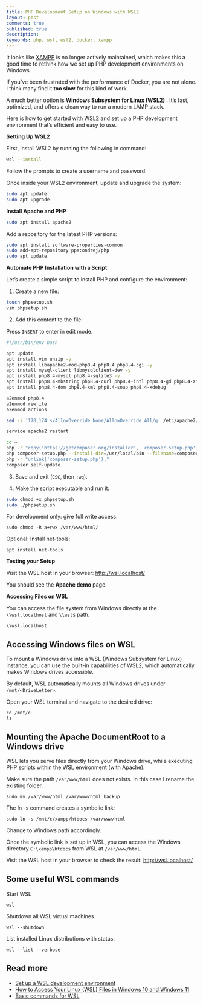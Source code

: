 ```yaml
---
title: PHP Development Setup on Windows with WSL2
layout: post
comments: true
published: true
description: 
keywords: php, wsl, wsl2, docker, xampp
---
```


It looks like [XAMPP](https://www.apachefriends.org/) is no longer actively maintained, 
which makes this a good time to rethink how we set up PHP development
environments on Windows. 

If you’ve been frustrated with the performance of Docker, 
you are not alone. I think many find it **too slow** for this kind of work. 

A much better option is **Windows Subsystem for Linux (WSL2)** . 
It’s fast, optimized, and offers a clean way to run a modern LAMP stack.

Here is how to get started with WSL2 and set up a PHP development environment 
that’s efficient and easy to use.

**Setting Up WSL2**

First, install WSL2 by running the following in command:

```bash
wsl --install
```

Follow the prompts to create a username and password.

Once inside your WSL2 environment, update and upgrade the system:

```bash
sudo apt update  
sudo apt upgrade
```

**Install Apache and PHP**

```bash
sudo apt install apache2
```

Add a repository for the latest PHP versions:

```bash
sudo apt install software-properties-common  
sudo add-apt-repository ppa:ondrej/php  
sudo apt update
```

**Automate PHP Installation with a Script**

Let’s create a simple script to install PHP and configure the environment:

1. Create a new file:

```bash
touch phpsetup.sh  
vim phpsetup.sh
```

2. Add this content to the file:

Press `INSERT` to enter in edit mode.

```bash
#!/usr/bin/env bash

apt update
apt install vim unzip -y
apt install libapache2-mod-php8.4 php8.4 php8.4-cgi -y
apt install mysql-client libmysqlclient-dev -y
apt install php8.4-mysql php8.4-sqlite3 -y
apt install php8.4-mbstring php8.4-curl php8.4-intl php8.4-gd php8.4-zip php8.4-bz2 -y
apt install php8.4-dom php8.4-xml php8.4-soap php8.4-xdebug

a2enmod php8.4
a2enmod rewrite
a2enmod actions

sed -i '170,174 s/AllowOverride None/AllowOverride All/g' /etc/apache2/apache2.conf  

service apache2 restart  

cd ~  
php -r "copy('https://getcomposer.org/installer', 'composer-setup.php');"  
php composer-setup.php --install-dir=/usr/local/bin --filename=composer  
php -r "unlink('composer-setup.php');"  
composer self-update
```

3. Save and exit (`ESC`, then `:wq`).

4. Make the script executable and run it:

```bash
sudo chmod +x phpsetup.sh  
sudo ./phpsetup.sh
```

For development only: give full write access:

```
sudo chmod -R a+rwx /var/www/html/
```

Optional: Install net-tools:

```
apt install net-tools
```

**Testing your Setup**

Visit the WSL host in your browser: <http://wsl.localhost/>

You should see the **Apache demo** page.

**Accessing Files on WSL**

You can access the file system from Windows directly at the `\\wsl.localhost` and `\\wsl$` path.

```
\\wsl.localhost
```

## Accessing Windows files on WSL

To mount a Windows drive into a WSL (Windows Subsystem for Linux) instance, 
you can use the built-in capabilities of WSL2, 
which automatically makes Windows drives accessible.

By default, WSL automatically mounts all Windows drives under `/mnt/<DriveLetter>`.

Open your WSL terminal and navigate to the desired drive:

```
cd /mnt/c
ls
```

## Mounting the Apache DocumentRoot to a Windows drive

WSL lets you serve files directly from your Windows drive, while executing PHP scripts within the WSL environment (with Apache).

Make sure the path `/var/www/html` does not exists. In this case I rename the existing folder.

```
sudo mv /var/www/html /var/www/html_backup
```

The ln -s command creates a symbolic link:

```
sudo ln -s /mnt/c/xampp/htdocs /var/www/html
```

Change to Windows path accordingly.

Once the symbolic link is set up in WSL, you can access the Windows directory `C:\xampp\htdocs`
from WSL at `/var/www/html`.

Visit the WSL host in your browser to check the result: <http://wsl.localhost/>

## Some useful WSL commands

Start WSL

```
wsl
```

Shutdown all WSL virtual machines.

```
wsl --shutdown
```

List installed Linux distributions with status:

```
wsl --list --verbose
```

## Read more

* [Set up a WSL development environment](https://learn.microsoft.com/en-us/windows/wsl/setup/environment)
* [How to Access Your Linux (WSL) Files in Windows 10 and Windows 11](https://www.howtogeek.com/426749/how-to-access-your-linux-wsl-files-in-windows-10/)
* [Basic commands for WSL](https://learn.microsoft.com/en-us/windows/wsl/basic-commands)